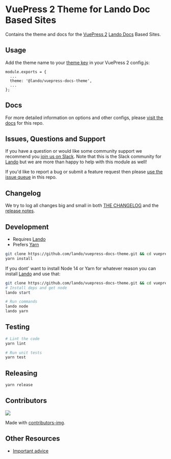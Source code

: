 # VuePress 2 Theme for Lando Doc Based Sites

Contains the theme and docs for the [VuePress 2](https://v2.vuepress.vuejs.org/) [Lando Docs](https://docs.lando.dev/) Based Sites.

## Usage

Add the theme name to your [theme key](https://v2.vuepress.vuejs.org/guide/theme.html#community-theme) in your VuePress 2 config.js:

```
module.exports = {
  ...
  theme: '@lando/vuepress-docs-theme',
  ...
};
```

## Docs

For more detailed information on options and other configs, please [visit the docs](https://vuepress-docs-theme.lando.dev/) for this repo.

## Issues, Questions and Support

If you have a question or would like some community support we recommend you [join us on Slack](https://launchpass.com/devwithlando). Note that this is the Slack community for [Lando](https://lando.dev) but we are more than happy to help with this module as well!

If you'd like to report a bug or submit a feature request then please [use the issue queue](https://github.com/lando/website/issues/new/choose) in this repo.

## Changelog

We try to log all changes big and small in both [THE CHANGELOG](https://github.com/lando/vuepress-docs-theme/blob/main/CHANGELOG.md) and the [release notes](https://github.com/lando/vuepress-docs-theme/releases).


## Development

* Requires [Lando](https://lando.dev/)
* Prefers [Yarn](https://classic.yarnpkg.com/lang/en/docs/install)

```bash
git clone https://github.com/lando/vuepress-docs-theme.git && cd vuepress-docs-theme
yarn install
```

If you dont' want to install Node 14 or Yarn for whatever reason you can install [Lando](https://docs.lando.dev/basics/installation.html) and use that:

```bash
git clone https://github.com/lando/vuepress-docs-theme.git && cd vuepress-docs-theme
# Install deps and get node
lando start

# Run commands
lando node
lando yarn
```

## Testing

```bash
# Lint the code
yarn lint

# Run unit tests
yarn test
```

## Releasing

```bash
yarn release
```

## Contributors

<a href="https://github.com/lando/vuepress-docs-theme/graphs/contributors">
  <img src="https://contrib.rocks/image?repo=lando/vuepress-docs-theme" />
</a>

Made with [contributors-img](https://contrib.rocks).

## Other Resources

* [Important advice](https://www.youtube.com/watch?v=WA4iX5D9Z64)
